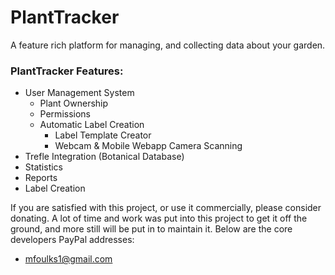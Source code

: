 # PlantTracker

A feature rich platform for managing, and collecting data about your garden.

### PlantTracker Features:
- User Management System
    - Plant Ownership
    - Permissions
    - Automatic Label Creation
        - Label Template Creator
        - Webcam & Mobile Webapp Camera Scanning
- Trefle Integration (Botanical Database)
- Statistics
- Reports
- Label Creation

If you are satisfied with this project, or use it commercially, please consider donating. A lot of time and work was put into this project to get it off the ground, and more still will be put in to maintain it. Below are the core developers PayPal addresses:

- mfoulks1@gmail.com